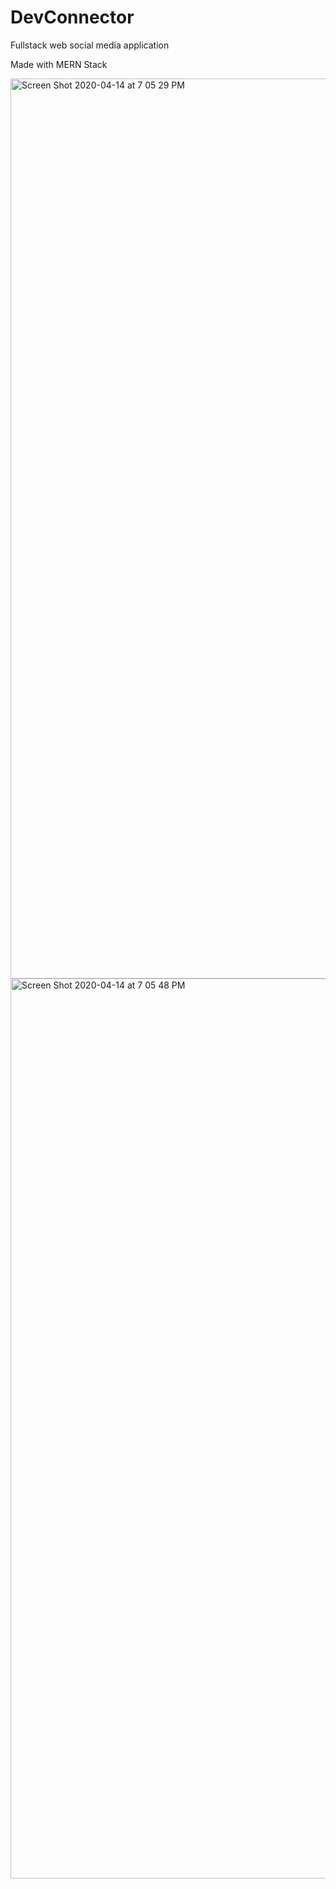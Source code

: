 # DevConnector
Fullstack web social media application

Made with MERN Stack

<img width="1440" alt="Screen Shot 2020-04-14 at 7 05 29 PM" src="https://user-images.githubusercontent.com/42615089/79282328-e9b4a600-7e82-11ea-9ca9-be6f87e7ae06.png">

<img width="1440" alt="Screen Shot 2020-04-14 at 7 05 48 PM" src="https://user-images.githubusercontent.com/42615089/79282354-f638fe80-7e82-11ea-82fd-f4b83257002e.png">
